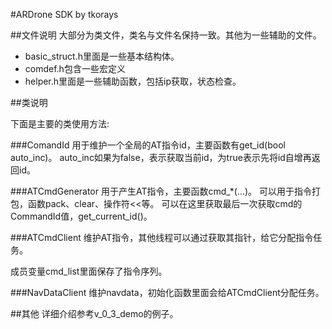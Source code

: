 ﻿#ARDrone SDK by tkorays

##文件说明
大部分为类文件，类名与文件名保持一致。其他为一些辅助的文件。

* basic_struct.h里面是一些基本结构体。
* comdef.h包含一些宏定义
* helper.h里面是一些辅助函数，包括ip获取，状态检查。


##类说明

下面是主要的类使用方法:

###ComandId
用于维护一个全局的AT指令id，主要函数有get_id(bool auto_inc)。
auto_inc如果为false，表示获取当前id，为true表示先将id自增再返回id。

###ATCmdGenerator
用于产生AT指令，主要函数cmd_*(...)。
可以用于指令打包，函数pack、clear、操作符<<等。
可以在这里获取最后一次获取cmd的CommandId值，get_current_id()。

###ATCmdClient
维护AT指令，其他线程可以通过获取其指针，给它分配指令任务。

成员变量cmd_list里面保存了指令序列。

###NavDataClient
维护navdata，初始化函数里面会给ATCmdClient分配任务。


##其他
详细介绍参考v_0_3_demo的例子。
